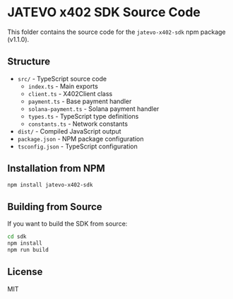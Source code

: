# JATEVO x402 SDK Source Code

This folder contains the source code for the `jatevo-x402-sdk` npm package (v1.1.0).

## Structure

- `src/` - TypeScript source code
  - `index.ts` - Main exports
  - `client.ts` - X402Client class
  - `payment.ts` - Base payment handler
  - `solana-payment.ts` - Solana payment handler
  - `types.ts` - TypeScript type definitions
  - `constants.ts` - Network constants
- `dist/` - Compiled JavaScript output
- `package.json` - NPM package configuration
- `tsconfig.json` - TypeScript configuration

## Installation from NPM

```bash
npm install jatevo-x402-sdk
```

## Building from Source

If you want to build the SDK from source:

```bash
cd sdk
npm install
npm run build
```

## License

MIT